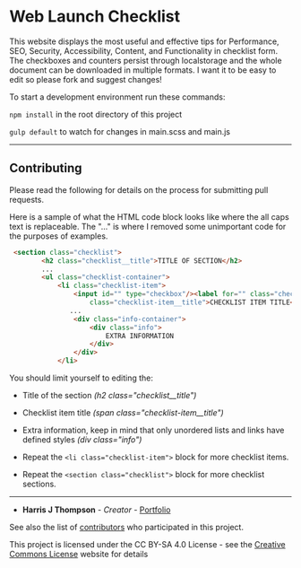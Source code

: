 # Web Launch Checklist

This website displays the most useful and effective tips for Performance, SEO, Security, Accessibility, Content, and Functionality in checklist form. The checkboxes and counters persist through localstorage and the whole document can be downloaded in multiple formats. I want it to be easy to edit so please fork and suggest changes!

To start a development environment run these commands:

```npm install``` in the root directory of this project

```gulp default``` to watch for changes in main.scss and main.js

***
## Contributing

Please read the following for details on the process for submitting pull requests.

Here is a sample of what the HTML code block looks like where the all caps text is replaceable. The "..." is where I removed some unimportant code for the purposes of examples.

````HTML
 <section class="checklist">
        <h2 class="checklist__title">TITLE OF SECTION</h2>
        ...
        <ul class="checklist-container">
            <li class="checklist-item">
                <input id="" type="checkbox"/><label for="" class="checkbox"></label><span
                    class="checklist-item__title">CHECKLIST ITEM TITLE</span>
               ...
                <div class="info-container">
                    <div class="info">
                        EXTRA INFORMATION
                    </div>
                </div>
            </li>
````
You should limit yourself to editing the:
* Title of the section *(h2 class="checklist__title")*
* Checklist item title *(span class="checklist-item__title")*
* Extra information, keep in mind that only unordered lists and links have defined styles *(div class="info")*


* Repeat the ```<li class="checklist-item">``` block for more checklist items.
* Repeat the ```<section class="checklist">``` block for more checklist sections.
***

* **Harris J Thompson** - *Creator* - [Portfolio](https://harrisjt.com/)

See also the list of [contributors](https://github.com/HarrisJT/web-launch-checklist/graphs/contributors) who participated in this project.


This project is licensed under the CC BY-SA 4.0 License - see the [Creative Commons License](https://creativecommons.org/licenses/by-sa/4.0/deed.en_GB) website for details